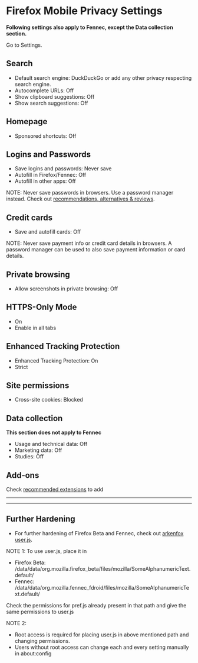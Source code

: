 # Firefox Mobile Privacy Settings

**Following settings also apply to Fennec, except the Data collection section.**

Go to Settings.



## Search
- Default search engine: DuckDuckGo or add any other privacy respecting search engine.
- Autocomplete URLs: Off
- Show clipboard suggestions: Off
- Show search suggestions: Off



## Homepage
- Sponsored shortcuts: Off



## Logins and Passwords
- Save logins and passwords: Never save
- Autofill in Firefox/Fennec: Off
- Autofill in other apps: Off

NOTE: Never save passwords in browsers. Use a password manager instead. Check out [recommendations, alternatives & reviews](https://github.com/the-weird-aquarian/privacy-settings#recommendations-alternatives--reviews).



## Credit cards
- Save and autofill cards: Off

NOTE: Never save payment info or credit card details in browsers. A password manager can be used to also save payment information or card details.



## Private browsing
- Allow screenshots in private browsing: Off



## HTTPS-Only Mode
- On
- Enable in all tabs



## Enhanced Tracking Protection
- Enhanced Tracking Protection: On
- Strict



## Site permissions
- Cross-site cookies: Blocked




## Data collection
**This section does not apply to Fennec**
- Usage and technical data: Off
- Marketing data: Off
- Studies: Off



## Add-ons
Check [recommended extensions](https://github.com/the-weird-aquarian/privacy-settings#recommended-extensions) to add



---
---



## Further Hardening

- For further hardening of Firefox Beta and Fennec, check out [arkenfox user.js](https://github.com/arkenfox/user.js).

NOTE 1: To use user.js, place it in
- Firefox Beta: /data/data/org.mozilla.firefox_beta/files/mozilla/SomeAlphanumericText.default/
- Fennec: /data/data/org.mozilla.fennec_fdroid/files/mozilla/SomeAlphanumericText.default/

Check the permissions for pref.js already present in that path and give the same permissions to user.js

NOTE 2:
- Root access is required for placing user.js in above mentioned path and changing permissions. 
- Users without root access can change each and every setting manually in about:config
